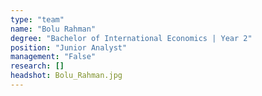 ```yaml
---
type: "team"
name: "Bolu Rahman"
degree: "Bachelor of International Economics | Year 2"
position: "Junior Analyst"
management: "False"
research: []
headshot: Bolu_Rahman.jpg
---
```




